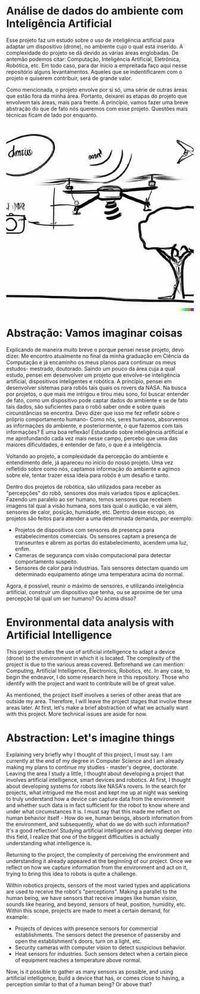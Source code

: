 # Análise de dados do ambiente com Inteligência Artificial

Esse projeto faz um estudo sobre o uso de inteligência artificial para adaptar um dispositivo (drone), no ambiente cujo o qual está inserido. A complexidade do projeto se dá devido as várias áreas englobadas. De antemão podemos citar: Computação, Inteligência Artificial, Eletrônica, Robótica, etc. Em todo caso, para dar ínicio a empreitada faço aqui nesse repositório alguns levantamentos. Aqueles que se indentificarem com o projeto e quiserem contribuir, será de grande valor.

Como mencionada, o projeto envolve por si só, uma série de outras áreas que estão fora da minha área. Portanto, deixarei as etapas do projeto que envolvem tais áreas, mais para frente. A princípio, vamos fazer uma breve abstração do que de fato nós queremos com esse projeto. Questões mais técnicas ficam de lado por enquanto.

<p align="center">
  <img src="img/drone_perception.png" alt="This drawing was made by an artificial intelligence">
</p>

# Abstração: Vamos imaginar coisas

Explicando de maneira muito breve o porque pensei nesse projeto, devo dizer. Me encontro atualmente no final da minha graduação em Ciência da Computação e já encaminho os meus planos para continuar os meus estudos- mestrado, doutorado. Saindo um pouco da área cuja a qual estudo, pensei em desenvolver um projeto que envolve-se inteligência artificial, dispositivos inteligentes e robótica. A princípio, pensei em desenvolver sistemas para robôs tais quais os rovers da NASA. Na busca por projetos, o que mais me intrigou e tirou meu sono, foi buscar entender de fato, como um dispositivo pode captar dados do ambiente e se de fato tais dados, são suficientes para o robô saber onde e sobre quais circunstâncias se encontra. Devo dizer que isso me fez refletir sobre o próprio comportamento humano- Como nós, seres humanos, absorvemos as informações do ambiente, e posteriormente, o que fazemos com tais informações? É uma boa reflexão! Estudando sobre inteligência artificial e me aprofundando cada vez mais nesse campo, percebo que uma das maiores dificuldades, é entender de fato, o que é a inteligência.

Voltando ao projeto, a complexidade da percepção do ambiente e entendimento dele, já apareceu no início do nosso projeto. Uma vez refletido sobre como nós, captamos informação do ambiente e agimos sobre ele, tentar trazer essa ideia para robôs é um desafio e tanto.

Dentro dos projetos de robótica, são utilizados para receber as "percepções" do robô, sensores dos mais variados tipos e aplicações. Fazendo um paralelo ao ser humano, temos sensores que recebem imagens tal qual a visão humana, sons tais qual o audição, e vai além, sensores de calor, posição, humidade, etc. Dentro desse escopo, os projetos são feitos para atender a uma determinada demanda, por exemplo:

- Projetos de dispositivos com sensores de presença para estabelecimentos comerciais. Os sensores captam a presença de transeuntes e abrem as portas do estabelecimento, acendem uma luz, enfim.
- Cameras de segurança com visão computacional para detectar comportamento suspeito.
- Sensores de calor para industrias. Tais sensores detectam quando um determinado equipamento atinge uma temperatura acima do normal.

Agora, é possível, reunir o máximo de sensores, e utilizando inteligência artificial, construir um dispositivo que tenha, ou se aproxime de ter uma percepção tal qual um ser humano? Ou acima disso?

# Environmental data analysis with Artificial Intelligence

This project studies the use of artificial intelligence to adapt a device (drone) to the environment in which it is located. The complexity of the project is due to the various areas covered. Beforehand we can mention: Computing, Artificial Intelligence, Electronics, Robotics, etc. In any case, to begin the endeavor, I do some research here in this repository. Those who identify with the project and want to contribute will be of great value.

As mentioned, the project itself involves a series of other areas that are outside my area. Therefore, I will leave the project stages that involve these areas later. At first, let's make a brief abstraction of what we actually want with this project. More technical issues are aside for now.

# Abstraction: Let's imagine things

Explaining very briefly why I thought of this project, I must say. I am currently at the end of my degree in Computer Science and I am already making my plans to continue my studies - master's degree, doctorate. Leaving the area I study a little, I thought about developing a project that involves artificial intelligence, smart devices and robotics. At first, I thought about developing systems for robots like NASA's rovers. In the search for projects, what intrigued me the most and kept me up at night was seeking to truly understand how a device can capture data from the environment and whether such data is in fact sufficient for the robot to know where and under what circumstances it is. I must say that this made me reflect on human behavior itself - How do we, human beings, absorb information from the environment, and subsequently, what do we do with such information? It's a good reflection! Studying artificial intelligence and delving deeper into this field, I realize that one of the biggest difficulties is actually understanding what intelligence is.

Returning to the project, the complexity of perceiving the environment and understanding it already appeared at the beginning of our project. Once we reflect on how we capture information from the environment and act on it, trying to bring this idea to robots is quite a challenge.

Within robotics projects, sensors of the most varied types and applications are used to receive the robot's "perceptions". Making a parallel to the human being, we have sensors that receive images like human vision, sounds like hearing, and beyond, sensors of heat, position, humidity, etc. Within this scope, projects are made to meet a certain demand, for example:

- Projects of devices with presence sensors for commercial establishments. The sensors detect the presence of passersby and open the establishment's doors, turn on a light, etc.
- Security cameras with computer vision to detect suspicious behavior.
- Heat sensors for industries. Such sensors detect when a certain piece of equipment reaches a temperature above normal.

Now, is it possible to gather as many sensors as possible, and using artificial intelligence, build a device that has, or comes close to having, a perception similar to that of a human being? Or above that?

